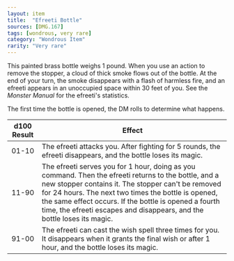 ```yaml
---
layout: item
title:  "Efreeti Bottle"
sources: [DMG.167]
tags: [wondrous, very rare]
category: "Wondrous Item"
rarity: "Very rare"
---
```


This painted brass bottle weighs 1 pound. When you use an action to remove the stopper, a cloud of thick smoke flows out of the bottle. At the end of your turn, the smoke disappears with a flash of harmless fire, and an efreeti appears in an unoccupied space within 30 feet of you. See the *Monster Manual* for the efreeti's statistics.

The first time the bottle is opened, the DM rolls to determine what happens.

d100 Result | Effect
:-:         | ---
01-10       | The efreeti attacks you. After fighting for 5 rounds, the efreeti disappears, and the bottle loses its magic.
11-90	    | The efreeti serves you for 1 hour, doing as you command. Then the efreeti returns to the bottle, and a new stopper contains it. The stopper can't be removed for 24 hours. The next two times the bottle is opened, the same effect occurs. If the bottle is opened a fourth time, the efreeti escapes and disappears, and the bottle loses its magic.
91-00	    | The efreeti can cast the wish spell three times for you. It disappears when it grants the final wish or after 1 hour, and the bottle loses its magic.